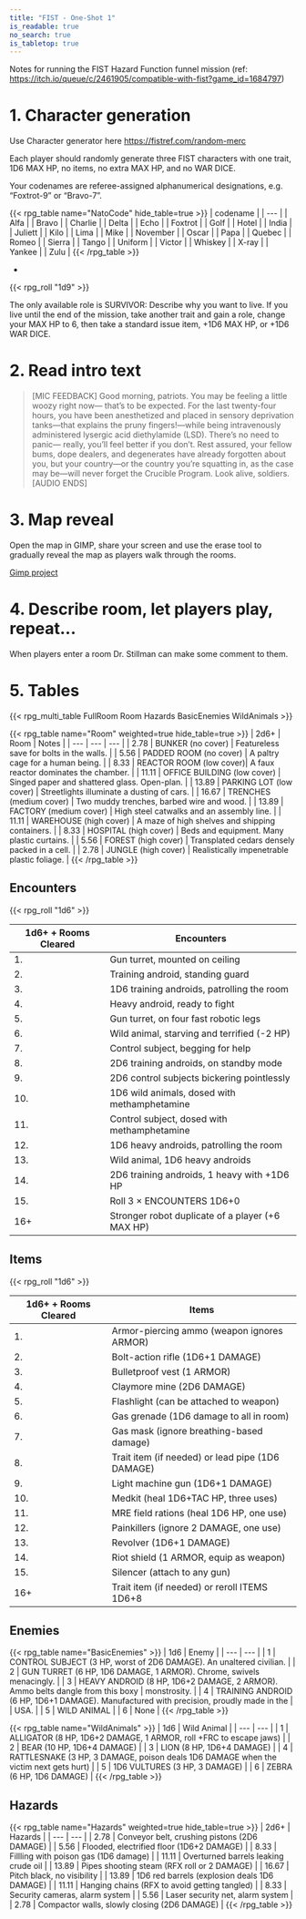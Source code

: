 ```yaml
---
title: "FIST - One-Shot 1"
is_readable: true
no_search: true
is_tabletop: true
---
```


Notes for running the FIST Hazard Function funnel mission (ref: https://itch.io/queue/c/2461905/compatible-with-fist?game_id=1684797)


# 1. Character generation

Use Character generator here https://fistref.com/random-merc

Each player should randomly generate three FIST characters with one trait, 1D6 MAX HP, no items, no extra MAX HP, and no WAR DICE.

Your codenames are referee-assigned alphanumerical designations, e.g. “Foxtrot-9” or “Bravo-7”.

{{< rpg_table name="NatoCode" hide_table=true >}}
| codename |
| --- |
| Alfa |
| Bravo |
| Charlie |
| Delta |
| Echo |
| Foxtrot |
| Golf |
| Hotel |
| India |
| Juliett |
| Kilo |
| Lima |
| Mike |
| November |
| Oscar |
| Papa |
| Quebec |
| Romeo |
| Sierra |
| Tango |
| Uniform |
| Victor |
| Whiskey |
| X-ray |
| Yankee |
| Zulu |
{{< /rpg_table >}}

-

{{< rpg_roll "1d9" >}}

The only available role is SURVIVOR: Describe why you want to live. If you live until the end of the mission, take another trait and gain a role, change your MAX HP to 6, then take a standard issue item, +1D6 MAX HP, or +1D6 WAR DICE.

# 2. Read intro text

> [MIC FEEDBACK] Good morning, patriots. You may be feeling a little woozy right now— that’s to be expected. For the last twenty-four hours, you have been anesthetized and placed in sensory deprivation tanks—that explains the pruny fingers!—while being intravenously administered lysergic acid diethylamide (LSD). There’s no need to panic— really, you’ll feel better if you don’t. Rest assured, your fellow bums, dope dealers, and degenerates have already forgotten about you, but your country—or the country you’re squatting in, as the case may be—will never forget the Crucible Program. Look alive, soldiers. [AUDIO ENDS]

# 3. Map reveal

Open the map in GIMP, share your screen and use the erase tool to gradually reveal the map as players walk through the rooms.

[Gimp project](map.xcf)

# 4. Describe room, let players play, repeat...

When players enter a room Dr. Stillman can make some comment to them.

# 5. Tables

{{< rpg_multi_table FullRoom Room Hazards BasicEnemies WildAnimals >}}

{{< rpg_table name="Room" weighted=true hide_table=true >}}
| 2d6+ | Room | Notes |
| ---  | ---  | --- |
| 2.78  | BUNKER (no cover) | Featureless save for bolts in the walls. |
| 5.56  | PADDED ROOM (no cover) | A paltry cage for a human being. |
| 8.33  | REACTOR ROOM (low cover)| A faux reactor dominates the chamber. |
| 11.11 | OFFICE BUILDING (low cover) | Singed paper and shattered glass. Open-plan. |
| 13.89 | PARKING LOT (low cover) | Streetlights illuminate a dusting of cars. |
| 16.67 | TRENCHES (medium cover) | Two muddy trenches, barbed wire and wood. |
| 13.89 | FACTORY (medium cover) | High steel catwalks and an assembly line. |
| 11.11 | WAREHOUSE (high cover) | A maze of high shelves and shipping containers. |
| 8.33  |  HOSPITAL (high cover) | Beds and equipment. Many plastic curtains. |
| 5.56  |  FOREST (high cover) | Transplated cedars densely packed in a cell. |
| 2.78  |  JUNGLE (high cover) | Realistically impenetrable plastic foliage. |
{{< /rpg_table >}}

## Encounters 
{{< rpg_roll "1d6" >}}

| 1d6+ + Rooms Cleared | Encounters | 
| --- | --- |
| 1. | Gun turret, mounted on ceiling |
| 2. | Training android, standing guard |
| 3. | 1D6 training androids, patrolling the room |
| 4. | Heavy android, ready to fight |
| 5. | Gun turret, on four fast robotic legs |
| 6. | Wild animal, starving and terrified (-2 HP) |
| 7. | Control subject, begging for help |
| 8. | 2D6 training androids, on standby mode |
| 9. | 2D6 control subjects bickering pointlessly |
| 10.|  1D6 wild animals, dosed with methamphetamine |
| 11.|  Control subject, dosed with methamphetamine |
| 12.|  1D6 heavy androids, patrolling the room |
| 13.|  Wild animal, 1D6 heavy androids |
| 14.|  2D6 training androids, 1 heavy with +1D6 HP |
| 15.|  Roll 3 × ENCOUNTERS 1D6+0 |
| 16+|  Stronger robot duplicate of a player (+6 MAX HP) |

## Items
{{< rpg_roll "1d6" >}}

| 1d6+ + Rooms Cleared | Items  | 
| --- | --- |
| 1.  | Armor-piercing ammo (weapon ignores ARMOR) |
| 2.  | Bolt-action rifle (1D6+1 DAMAGE) |
| 3.  | Bulletproof vest (1 ARMOR) |
| 4.  | Claymore mine (2D6 DAMAGE) |
| 5.  | Flashlight (can be attached to weapon) |
| 6.  | Gas grenade (1D6 damage to all in room) |
| 7.  | Gas mask (ignore breathing-based damage) |
| 8.  | Trait item (if needed) or lead pipe (1D6 DAMAGE) |
| 9.  | Light machine gun (1D6+1 DAMAGE) |
| 10. |  Medkit (heal 1D6+TAC HP, three uses) |
| 11. |  MRE field rations (heal 1D6 HP, one use) |
| 12. |  Painkillers (ignore 2 DAMAGE, one use) |
| 13. |  Revolver (1D6+1 DAMAGE) |
| 14. |  Riot shield (1 ARMOR, equip as weapon) |
| 15. |  Silencer (attach to any gun) |
| 16+ |  Trait item (if needed) or reroll ITEMS 1D6+8 |

## Enemies
{{< rpg_table name="BasicEnemies" >}}
| 1d6 | Enemy |
| --- | --- |
| 1 | CONTROL SUBJECT (3 HP, worst of 2D6 DAMAGE). An unaltered civilian. |
| 2 | GUN TURRET (6 HP, 1D6 DAMAGE, 1 ARMOR). Chrome, swivels menacingly. |
| 3 | HEAVY ANDROID (8 HP, 1D6+2 DAMAGE, 2 ARMOR). Ammo belts dangle from this boxy | monstrosity. |
| 4 | TRAINING ANDROID (6 HP, 1D6+1 DAMAGE). Manufactured with precision, proudly made in the | | USA. |
| 5 | WILD ANIMAL |
| 6 | None |
{{< /rpg_table >}}


{{< rpg_table name="WildAnimals" >}}
| 1d6 | Wild Animal |
| --- | --- |
| 1 | ALLIGATOR (8 HP, 1D6+2 DAMAGE, 1 ARMOR, roll +FRC to escape jaws) |
| 2 | BEAR (10 HP, 1D6+4 DAMAGE) |
| 3 | LION (8 HP, 1D6+4 DAMAGE) |
| 4 | RATTLESNAKE (3 HP, 3 DAMAGE, poison deals 1D6 DAMAGE when the victim next gets hurt) |
| 5 | 1D6 VULTURES (3 HP, 3 DAMAGE) |
| 6 | ZEBRA (6 HP, 1D6 DAMAGE) |
{{< /rpg_table >}}


## Hazards
{{< rpg_table name="Hazards" weighted=true hide_table=true >}}
| 2d6+ | Hazards | 
| --- | --- |
| 2.78  | Conveyor belt, crushing pistons (2D6 DAMAGE) |
| 5.56  | Flooded, electrified floor (1D6+2 DAMAGE) |
| 8.33  | Fillling with poison gas (1D6 damage) |
| 11.11 | Overturned barrels leaking crude oil |
| 13.89 | Pipes shooting steam (RFX roll or 2 DAMAGE) |
| 16.67 | Pitch black, no visibility |
| 13.89 | 1D6 red barrels (explosion deals 1D6 DAMAGE) |
| 11.11 | Hanging chains (RFX to avoid getting tangled) |
| 8.33  |  Security cameras, alarm system |
| 5.56  |  Laser security net, alarm system |
| 2.78  |  Compactor walls, slowly closing (2D6 DAMAGE) |
{{< /rpg_table >}}
